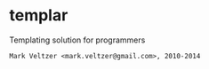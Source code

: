templar
=======

Templating solution for programmers

	Mark Veltzer <mark.veltzer@gmail.com>, 2010-2014
